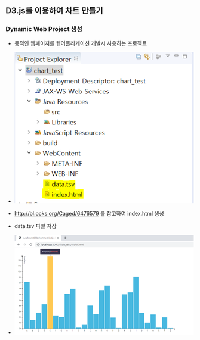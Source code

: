 ## D3.js를 이용하여 차트 만들기

### Dynamic Web Project 생성

- 동적인 웹페이지를 웹어플리케이션 개발시 사용하는 프로젝트
- ![1581412619735](./images/2.PNG)
- http://bl.ocks.org/Caged/6476579 를 참고하여 index.html 생성
- data.tsv 파일 저장 

- ![1581413079782](./images/3.png)